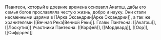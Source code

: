 Паантеон, который в древние времена основапл Акатош, дабы его семья богов прославляла честую жизнь, добро и науку. Они стали несменными царями в [[Арка Эксандрии|Арке Эксандрии]], а так же хранителями [[Вечная Река|Вечной Реки]]. 
Главы Пантеона: [[Акатош]], [[Лоскутия]]
Участники Пантеона: [[Корфей]], [[Мордвард]], [[Оор]], [[Сифдорел]]
